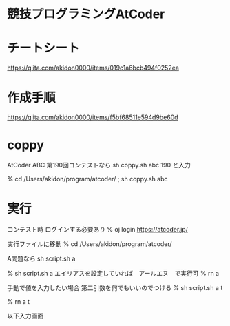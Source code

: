 # 競技プログラミングAtCoder

# チートシート
https://qiita.com/akidon0000/items/019c1a6bcb494f0252ea

# 作成手順
https://qiita.com/akidon0000/items/f5bf68511e594d9be60d

# coppy

AtCoder ABC 第190回コンテストなら
sh coppy.sh abc 190
と入力

% cd /Users/akidon/program/atcoder/ ; sh coppy.sh abc

# 実行

コンテスト時 ログインする必要あり
% oj login https://atcoder.jp/

実行ファイルに移動
% cd /Users/akidon/program/atcoder/

A問題なら
sh script.sh a

% sh script.sh a
エイリアスを設定していれば　アールエヌ　で実行可
% rn a

手動で値を入力したい場合 第二引数を何でもいいのでつける
% sh script.sh a t

% rn a t

以下入力画面
